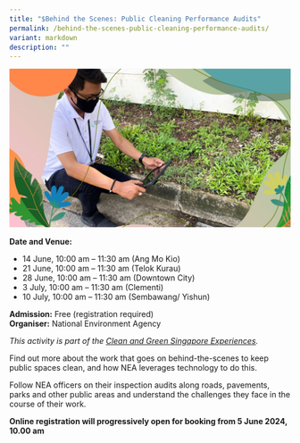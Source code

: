 ```yaml
---
title: "$Behind the Scenes: Public Cleaning Performance Audits"
permalink: /behind-the-scenes-public-cleaning-performance-audits/
variant: markdown
description: ""
---
```

![Public Cleaning Performance ](/images/Tours/Public_Cleaning_Performance_Audits.jpg)

**Date and Venue:** <br>
* 14 June, 10:00 am – 11:30 am (Ang Mo Kio)
* 21 June, 10:00 am – 11:30 am (Telok Kurau)
* 28 June, 10:00 am – 11:30 am (Downtown City)
* 3 July, 10:00 am – 11:30 am (Clementi)
* 10 July, 10:00 am – 11:30 am (Sembawang/ Yishun)<br>

**Admission:** Free (registration required) <br>
**Organiser:** National Environment Agency

*This activity is part of the [Clean and Green Singapore Experiences](https://www.cgs.gov.sg/cgs-experiences).*

Find out more about the work that goes on behind-the-scenes to keep public spaces clean, and how NEA leverages technology to do this.&nbsp;&nbsp;

Follow NEA officers on their inspection audits along roads, pavements, parks and other public areas and understand the challenges they face in the course of their work.

**Online registration will progressively open for booking from 5 June 2024, 10.00 am**
<a class="btn-link" target="_blank" href="https://www.eventbrite.sg/e/behind-the-scenes-public-cleaning-performance-audits-tickets-909436588317">
	<img src="/images/gogreensg_website-32.png">
</a>

<style>
	.btn-link {
		display: none;
	}
	a.btn-link[target="_blank"]:after {
	display: none;
}
	.btn-link > img {
		width: 100%;
	}
</style>